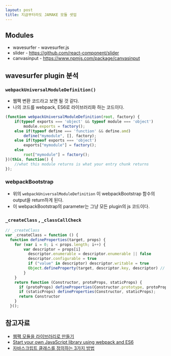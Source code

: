 ```yaml
---
layout: post
title: 지금부터라도 JAMAKE 모듈 셋업
---
```


## Modules
* wavesurfer - wavesurfer.js
* slider - https://github.com/react-component/slider
* canvasinput - https://www.npmjs.com/package/canvasinput

## wavesurfer plugin 분석

### `webpackUniversalModuleDefinition()`
* 웹팩 변환 코드라고 보면 될 것 같다.
* 나의 코드를 webpack, ES6로 라이브러리화 하는 코드이다.
```js
(function webpackUniversalModuleDefinition(root, factory) {
    if(typeof exports === 'object' && typeof module === 'object')
        module.exports = factory();
    else if(typeof define === 'function' && define.amd)
        define("mymodule", [], factory);
    else if(typeof exports === 'object')
        exports["mymodule"] = factory();
    else
        root["mymodule"] = factory();
})(this, function() {
    //what this module returns is what your entry chunk returns
});
```

### webpackBootstrap
* 위의 `webpackUniversalModuleDefinition` 이 webpackBootstrap 함수의 output을 return하게 된다.
* 이 webpackBootstrap의 parameter는 그냥 모든 plugin의 js 코드이다.

### `_createClass` , `_classCallCheck`

```js
// _createClass
var _createClass = function () { 
  function defineProperties(target, props) {
    for (var i = 0; i < props.length; i++) { 
        var descriptor = props[i]
          descriptor.enumerable = descriptor.enumerable || false
          descriptor.configurable = true
          if ("value" in descriptor) descriptor.writable = true
          Object.defineProperty(target, descriptor.key, descriptor) // target에 property를 추가한다.
        } 
    } 
	return function (Constructor, protoProps, staticProps) { 
	  if (protoProps) defineProperties(Constructor.prototype, protoProps)
      if (staticProps) defineProperties(Constructor, staticProps);
      return Constructor
	}
  }();
```

## 참고자료
* [웹팩 모듈을 라이브러리로 만들기](https://legacy.gitbook.com/book/kishu/webpack/details)
* [Start your own JavaScript library using webpack and ES6](http://krasimirtsonev.com/blog/article/javascript-library-starter-using-webpack-es6)
* [자바스크립트 클래스를 정의하는 3가지 방법](http://steadypost.net/post/lecture/id/13/)
